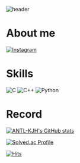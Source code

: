 ![header](https://capsule-render.vercel.app/api?type=waving&color=random&height=400&section=header&text=Welcome%20to%20%-nl-KJH's%20GitHub&animation=fadeIn&fontSize=120&fontAlignY=100)
<!--참고(https://github.com/kyechan99/capsule-render#color)-->

<!--# Welcome to JH KIM's GitHub 👋-->
# About me
<a href="https://www.instagram.com/jh_k_0222/"><img alt="Instagram" src="https://img.shields.io/badge/Instagram-E4405F?style=for-the-badge&logo=Instagram&logoColor=white"/></a>

# Skills
<img alt="C"
src="https://img.shields.io/badge/C-A8B9CC?style=for-the-badge&logo=C&logoColor=white"/> <img alt="C++"                                                             src="https://img.shields.io/badge/C++-00599C?style=for-the-badge&logo=C%2B%2B&logoColor=white"/> <img alt="Python"
src="https://img.shields.io/badge/Python-3776AB?style=for-the-badge&logo=Python&logoColor=white"/>

# Record
<!--GitHub stats-->
[![ANTL-KJH's GitHub stats](https://github-readme-stats.vercel.app/api?username=ANTL-KJH)](https://github.com/anuraghazra/github-readme-stats)  

<!--BaekJoon Online Judge-->
[![Solved.ac Profile](http://mazassumnida.wtf/api/v2/generate_badge?boj=antl_kjh)](https://solved.ac/antl_kjh/)

[![Hits](https://hits.seeyoufarm.com/api/count/incr/badge.svg?url=https%3A%2F%2Fgithub.com%2FANTL-KJH&count_bg=%23000000&title_bg=%23000000&icon=&icon_color=%23E7E7E7&title=ANTL-KJH%27s+GitHub&edge_flat=false)](https://hits.seeyoufarm.com)


<!--
**ANTL-KJH/ANTL-KJH** is a ✨ _special_ ✨ repository because its `README.md` (this file) appears on your GitHub profile.

Here are some ideas to get you started:

- 🔭 I’m currently working on ...
- 🌱 I’m currently learning ...
- 👯 I’m looking to collaborate on ...
- 🤔 I’m looking for help with ...
- 💬 Ask me about ...
- 📫 How to reach me: ...
- 😄 Pronouns: ...
- ⚡ Fun fact: ...
-->
